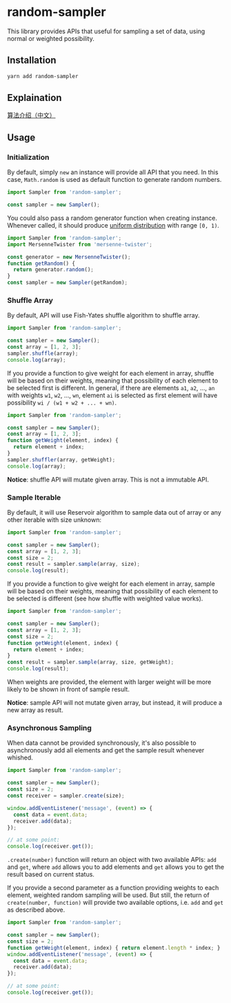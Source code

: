 # random-sampler

This library provides APIs that useful for sampling a set of data, using normal or weighted possibility.

## Installation

```bash
yarn add random-sampler
```

## Explaination

[算法介绍（中文）](https://laysent.github.io/blog/post/random-sampling/)

## Usage

### Initialization

By default, simply `new` an instance will provide all API that you need. In this case, `Math.random` is used as default function to generate random numbers.

```javascript
import Sampler from 'random-sampler';

const sampler = new Sampler();
```

You could also pass a random generator function when creating instance. Whenever called, it should produce [uniform distribution](https://en.wikipedia.org/wiki/Uniform_distribution_(continuous)) with range `[0, 1)`.

```javascript
import Sampler from 'random-sampler';
import MersenneTwister from 'mersenne-twister';

const generator = new MersenneTwister();
function getRandom() {
  return generator.random();
}
const sampler = new Sampler(getRandom);
```

### Shuffle Array

By default, API will use Fish-Yates shuffle algorithm to shuffle array.

```javascript
import Sampler from 'random-sampler';

const sampler = new Sampler();
const array = [1, 2, 3];
sampler.shuffle(array);
console.log(array);
```

If you provide a function to give weight for each element in array, shuffle will be based on their weights, meaning that possibility of each element to be selected first is different. In general, if there are elements `a1`, `a2`, ..., `an` with weights `w1`, `w2`, ..., `wn`, element `ai` is selected as first element will have possibility `wi / (w1 + w2 + ... + wn)`.

```javascript
import Sampler from 'random-sampler';

const sampler = new Sampler();
const array = [1, 2, 3];
function getWeight(element, index) {
  return element + index;
}
sampler.shuffler(array, getWeight);
console.log(array);
```

**Notice**: shuffle API will mutate given array. This is not a immutable API.

### Sample Iterable

By default, it will use Reservoir algorithm to sample data out of array or any other iterable with size unknown:

```javascript
import Sampler from 'random-sampler';

const sampler = new Sampler();
const array = [1, 2, 3];
const size = 2;
const result = sampler.sample(array, size);
console.log(result);
```

If you provide a function to give weight for each element in array, sample will be based on their weights, meaning that possibility of each element to be selected is different (see how shuffle with weighted value works).

```javascript
import Sampler from 'random-sampler';

const sampler = new Sampler();
const array = [1, 2, 3];
const size = 2;
function getWeight(element, index) {
  return element + index;
}
const result = sampler.sample(array, size, getWeight);
console.log(result);
```

When weights are provided, the element with larger weight will be more likely to be shown in front of sample result.

**Notice**: sample API will not mutate given array, but instead, it will produce a new array as result.

### Asynchronous Sampling

When data cannot be provided synchronously, it's also possible to asynchronously add all elements and get the sample result whenever whished.

```javascript
import Sampler from 'random-sampler';

const sampler = new Sampler();
const size = 2;
const receiver = sampler.create(size);

window.addEventListener('message', (event) => {
  const data = event.data;
  receiver.add(data);
});

// at some point:
console.log(receiver.get());
```

`.create(number)` function will return an object with two available APIs: `add` and `get`, where `add` allows you to add elements and `get` allows you to get the result based on current status.

If you provide a second parameter as a function providing weights to each element, weighted random sampling will be used. But still, the return of `create(number, function)` will provide two available options, i.e. `add` and `get` as described above.

```javascript
import Sampler from 'random-sampler';

const sampler = new Sampler();
const size = 2;
function getWeight(element, index) { return element.length * index; }
window.addEventListener('message', (event) => {
  const data = event.data;
  receiver.add(data);
});

// at some point:
console.log(receiver.get());
```
